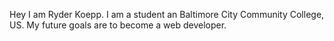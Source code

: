 Hey I am Ryder Koepp. I am a student an Baltimore City Community College, US. My future goals are to become a web developer.
<!---
rkoepp14/rkoepp14 is a ✨ special ✨ repository because its `README.md` (this file) appears on your GitHub profile.
You can click the Preview link to take a look at your changes.
--->
